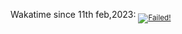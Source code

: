 Wakatime since 11th feb,2023: <sub><a href= "https://wakatime.com/@abhikatta"><img src="https://wakatime.com/badge/user/cd2cc322-d765-4a03-9291-05f1d282d21f.svg" alt="Failed!"></a></sub>
